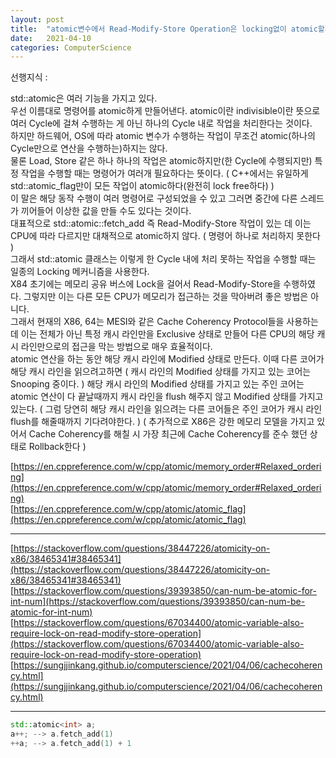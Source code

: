 ```yaml
---
layout: post
title:  "atomic변수에서 Read-Modify-Store Operation은 locking없이 atomic할까?"
date:   2021-04-10
categories: ComputerScience
---
```


선행지식 :      

std::atomic은 여러 기능을 가지고 있다.       
우선 이름대로 명령어를 atomic하게 만들어낸다. atomic이란 indivisible이란 뜻으로 여러 Cycle에 걸쳐 수행하는 게 아닌 하나의 Cycle 내로 작업을 처리한다는 것이다.          
하지만 하드웨어, OS에 따라 atomic 변수가 수행하는 작업이 무조건 atomic(하나의 Cycle만으로 연산을 수행하는)하지는 않다.       
물론 Load, Store 같은 하나 하나의 작업은 atomic하지만(한 Cycle에 수행되지만) 특정 작업을 수행할 때는 명령어가 여러개 필요하다는 뜻이다. ( C++에서는 유일하게 std::atomic_flag만이 모든 작업이 atomic하다(완전히 lock free하다) )              
이 말은 해당 동작 수행이 여러 명령어로 구성되었을 수 있고 그러면 중간에 다른 스레드가 끼어들어 이상한 값을 만들 수도 있다는 것이다.       
대표적으로 std::atomic::fetch_add 즉 Read-Modify-Store 작업이 있는 데 이는 CPU에 따라 다르지만 대채적으로 atomic하지 않다. ( 명령어 하나로 처리하지 못한다 )      
그래서 std::atomic 클래스는 이렇게 한 Cycle 내에 처리 못하는 작업을 수행할 때는 일종의 Locking 메커니즘을 사용한다.        
X84 초기에는 메모리 공유 버스에 Lock을 걸어서 Read-Modify-Store을 수행하였다. 그렇지만 이는 다른 모든 CPU가 메모리가 접근하는 것을 막아버려 좋은 방법은 아니다.            
그래서 현재의 X86, 64는 MESI와 같은 Cache Coherency Protocol들을 사용하는 데 이는 전체가 아닌 특정 캐시 라인만을 Exclusive 상태로 만들어 다른 CPU의 해당 캐시 라인만으로의 접근을 막는 방법으로 매우 효율적이다.        
atomic 연산을 하는 동안 해당 캐시 라인에 Modified 상태로 만든다. 이때 다른 코어가 해당 캐시 라인을 읽으려고하면 ( 캐시 라인의 Modified 상태를 가지고 있는 코어는 Snooping 중이다. ) 해당 캐시 라인의 Modified 상태를 가지고 있는 주인 코어는 atomic 연산이 다 끝날때까지 캐시 라인을 flush 해주지 않고 Modified 상태를 가지고 있는다. ( 그럼 당연히 해당 캐시 라인을 읽으려는 다른 코어들은 주인 코어가 캐시 라인 flush를 해줄때까지 기다려야한다. ) ( 추가적으로 X86은 강한 메모리 모델을 가지고 있어서 Cache Coherency를 해칠 시 가장 최근에 Cache Coherency를 준수 했던 상태로 Rollback한다 )

[https://en.cppreference.com/w/cpp/atomic/memory_order#Relaxed_ordering](https://en.cppreference.com/w/cpp/atomic/memory_order#Relaxed_ordering)       
[https://en.cppreference.com/w/cpp/atomic/atomic_flag](https://en.cppreference.com/w/cpp/atomic/atomic_flag)           


-----------------------------------------------------

[https://stackoverflow.com/questions/38447226/atomicity-on-x86/38465341#38465341](https://stackoverflow.com/questions/38447226/atomicity-on-x86/38465341#38465341)                 
[https://stackoverflow.com/questions/39393850/can-num-be-atomic-for-int-num](https://stackoverflow.com/questions/39393850/can-num-be-atomic-for-int-num)       
[https://stackoverflow.com/questions/67034400/atomic-variable-also-require-lock-on-read-modify-store-operation](https://stackoverflow.com/questions/67034400/atomic-variable-also-require-lock-on-read-modify-store-operation)        
[https://sungjjinkang.github.io/computerscience/2021/04/06/cachecoherency.html](https://sungjjinkang.github.io/computerscience/2021/04/06/cachecoherency.html)        

-----------------------------------------------------

```c++
std::atomic<int> a;
a++; --> a.fetch_add(1)
++a; --> a.fetch_add(1) + 1
```
